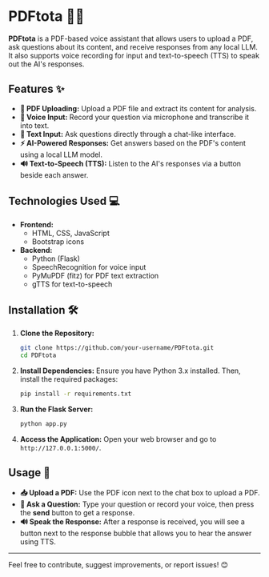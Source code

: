 
# PDFtota 📄🤖

**PDFtota** is a PDF-based voice assistant that allows users to upload a PDF, ask questions about its content, and receive responses from any local LLM. It also supports voice recording for input and text-to-speech (TTS) to speak out the AI's responses.

## Features ✨

- **📂 PDF Uploading:** Upload a PDF file and extract its content for analysis.
- **🎤 Voice Input:** Record your question via microphone and transcribe it into text.
- **💬 Text Input:** Ask questions directly through a chat-like interface.
- **⚡ AI-Powered Responses:** Get answers based on the PDF's content using a local LLM model.
- **🔊 Text-to-Speech (TTS):** Listen to the AI's responses via a button beside each answer.

## Technologies Used 💻

- **Frontend:**
  - HTML, CSS, JavaScript
  - Bootstrap icons
- **Backend:**
  - Python (Flask)
  - SpeechRecognition for voice input
  - PyMuPDF (fitz) for PDF text extraction
  - gTTS for text-to-speech

## Installation 🛠️

1. **Clone the Repository:**
   ```bash
   git clone https://github.com/your-username/PDFtota.git
   cd PDFtota
   ```

2. **Install Dependencies:**
   Ensure you have Python 3.x installed. Then, install the required packages:
   ```bash
   pip install -r requirements.txt
   ```

3. **Run the Flask Server:**
   ```bash
   python app.py
   ```

4. **Access the Application:**
   Open your web browser and go to `http://127.0.0.1:5000/`.

## Usage 🚀

- **📥 Upload a PDF:** Use the PDF icon next to the chat box to upload a PDF.
- **💬 Ask a Question:** Type your question or record your voice, then press the **send** button to get a response.
- **🔊 Speak the Response:** After a response is received, you will see a button next to the response bubble that allows you to hear the answer using TTS.

---

Feel free to contribute, suggest improvements, or report issues! 😊
